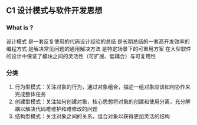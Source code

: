 ## C1 设计模式与软件开发思想
### What is ?
设计模式
    是一套反复使用的代码设计经验的总结
    是长期总结的一套高开发效率的编程方式
    是解决常见问题的通用解决方法
    是特定场景下的可重用方案
在大型软件的设计中保证了模块之间的灵活性（可扩展、低耦合）与可复用性

### 分类
1. 行为型模式：关注对象的行为，通过对象组合，描述一组对象应该如何协作来完成整体任务
2. 创建型模式：关注如何创建对象，核心思想将对象的创建和使用分离，充分解耦以解决代码难维护和难修改的问题
3. 结构型模式：关注对象之间的关系，组合对象以获得更加灵活的结构

